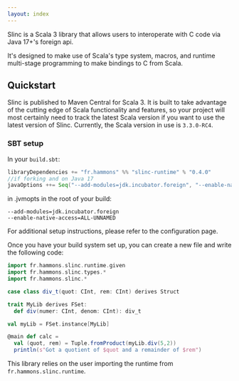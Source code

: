 ```yaml
---
layout: index
---
```


Slinc is a Scala 3 library that allows users to interoperate with C code via Java 17+'s foreign api. 

It's designed to make use of Scala's type system, macros, and runtime multi-stage programming to make bindings to C from Scala.

## Quickstart 

Slinc is published to Maven Central for Scala 3. It is built to take advantage of the cutting edge of Scala functionality and features, so your project will most certainly need to track the latest Scala version if you want to use the latest version of Slinc. Currently, the Scala version in use is `3.3.0-RC4`. 

### SBT setup 

In your `build.sbt`:

```scala
libraryDependencies += "fr.hammons" %% "slinc-runtime" % "0.4.0"
//if forking and on Java 17
javaOptions ++= Seq("--add-modules=jdk.incubator.foreign", "--enable-native-access=ALL-UNNAMED")
```

in .jvmopts in the root of your build:
```
--add-modules=jdk.incubator.foreign
--enable-native-access=ALL-UNNAMED
```

For additional setup instructions, please refer to the configuration page.

Once you have your build system set up, you can create a new file and write the following code: 

```scala
import fr.hammons.slinc.runtime.given
import fr.hammons.slinc.types.*
import fr.hammons.slinc.*

case class div_t(quot: CInt, rem: CInt) derives Struct 

trait MyLib derives FSet:
  def div(numer: CInt, denom: CInt): div_t

val myLib = FSet.instance[MyLib]

@main def calc = 
  val (quot, rem) = Tuple.fromProduct(myLib.div(5,2))
  println(s"Got a quotient of $quot and a remainder of $rem")
```

This library relies on the user importing the runtime from `fr.hammons.slinc.runtime`.